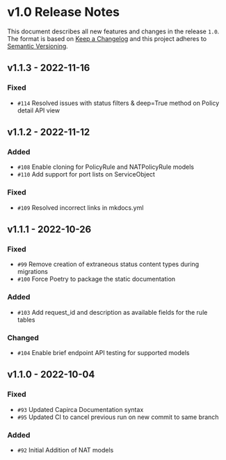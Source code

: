 # v1.0 Release Notes

This document describes all new features and changes in the release `1.0`. The format is based on [Keep a Changelog](https://keepachangelog.com/en/1.0.0/) and this project adheres to [Semantic Versioning](https://semver.org/spec/v2.0.0.html).

## v1.1.3 - 2022-11-16

### Fixed

- `#114` Resolved issues with status filters & deep=True method on Policy detail API view

## v1.1.2 - 2022-11-12

### Added

- `#108` Enable cloning for PolicyRule and NATPolicyRule models
- `#110` Add support for port lists on ServiceObject

### Fixed

- `#109` Resolved incorrect links in mkdocs.yml

## v1.1.1 - 2022-10-26

### Fixed

- `#99` Remove creation of extraneous status content types during migrations
- `#100` Force Poetry to package the static documentation

### Added

- `#103` Add request_id and description as available fields for the rule tables

### Changed

- `#104` Enable brief endpoint API testing for supported models

## v1.1.0 - 2022-10-04

### Fixed

- `#93` Updated Capirca Documentation syntax
- `#95` Updated CI to cancel previous run on new commit to same branch

### Added

- `#92` Initial Addition of NAT models

